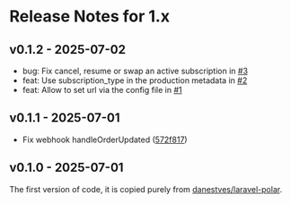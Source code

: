# Release Notes for 1.x

## v0.1.2 - 2025-07-02

* bug: Fix cancel, resume or swap an active subscription in [#3](https://github.com/confetticode/laravel-polar/pull/3)
* feat: Use subscription_type in the production metadata in [#2](https://github.com/confetticode/laravel-polar/pull/2 )
* feat: Allow to set url via the config file in [#1](https://github.com/confetticode/laravel-polar/pull/1)

## v0.1.1 - 2025-07-01

* Fix webhook handleOrderUpdated ([572f817](https://github.com/confetticode/standard-webhooks/commit/572f817f7455649c7a8d2ef5079e97d5fcbc80fb))

## v0.1.0 - 2025-07-01

The first version of code, it is copied purely from [danestves/laravel-polar](https://github.com/danestves/laravel-polar).
